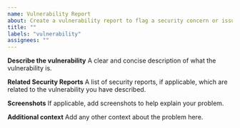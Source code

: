 ```yaml
---
name: Vulnerability Report
about: Create a vulnerability report to flag a security concern or issue
title: ""
labels: "vulnerability"
assignees: ""
---
```


**Describe the vulnerability**
A clear and concise description of what the vulnerability is.

**Related Security Reports**
A list of security reports, if applicable, which are related to the vulnerability you have described.

**Screenshots**
If applicable, add screenshots to help explain your problem.

**Additional context**
Add any other context about the problem here.

